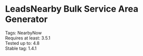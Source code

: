 # LeadsNearby Bulk Service Area Generator #
Tags: NearbyNow<br/>
Requires at least: 3.5.1<br/>
Tested up to: 4.8<br/>
Stable tag: 1.4.1<br/>


